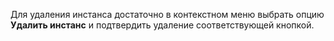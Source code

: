 Для удаления инстанса достаточно в контекстном меню выбрать опцию **Удалить инстанс** и подтвердить удаление соответствующей кнопкой.
